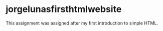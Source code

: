 # jorgelunasfirsthtmlwebsite
This assignment was assigned after my first introduction to simple HTML.
